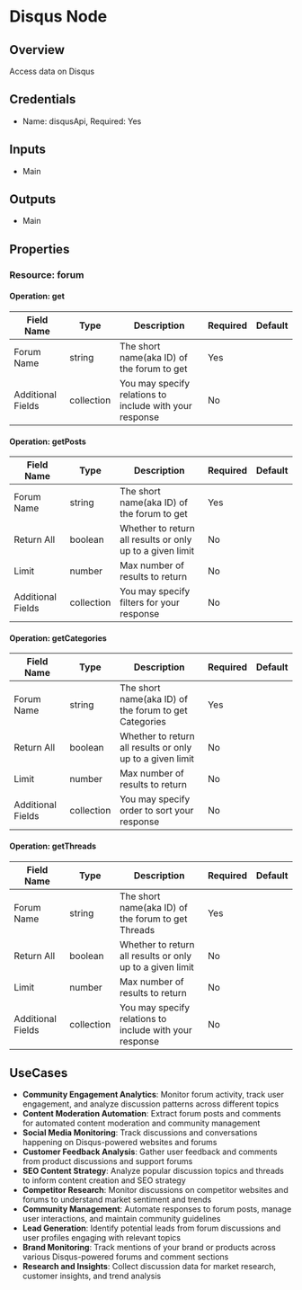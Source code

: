 # Disqus Node

## Overview

Access data on Disqus

## Credentials

- Name: disqusApi, Required: Yes

## Inputs

- Main

## Outputs

- Main

## Properties

### Resource: forum

#### Operation: get

| Field Name | Type | Description | Required | Default |
|---|---|---|---|---|
| Forum Name | string | The short name(aka ID) of the forum to get | Yes |  |
| Additional Fields | collection | You may specify relations to include with your response | No |  |

#### Operation: getPosts

| Field Name | Type | Description | Required | Default |
|---|---|---|---|---|
| Forum Name | string | The short name(aka ID) of the forum to get | Yes |  |
| Return All | boolean | Whether to return all results or only up to a given limit | No |  |
| Limit | number | Max number of results to return | No |  |
| Additional Fields | collection | You may specify filters for your response | No |  |

#### Operation: getCategories

| Field Name | Type | Description | Required | Default |
|---|---|---|---|---|
| Forum Name | string | The short name(aka ID) of the forum to get Categories | Yes |  |
| Return All | boolean | Whether to return all results or only up to a given limit | No |  |
| Limit | number | Max number of results to return | No |  |
| Additional Fields | collection | You may specify order to sort your response | No |  |

#### Operation: getThreads

| Field Name | Type | Description | Required | Default |
|---|---|---|---|---|
| Forum Name | string | The short name(aka ID) of the forum to get Threads | Yes |  |
| Return All | boolean | Whether to return all results or only up to a given limit | No |  |
| Limit | number | Max number of results to return | No |  |
| Additional Fields | collection | You may specify relations to include with your response | No |  |

## UseCases

- **Community Engagement Analytics**: Monitor forum activity, track user engagement, and analyze discussion patterns across different topics
- **Content Moderation Automation**: Extract forum posts and comments for automated content moderation and community management
- **Social Media Monitoring**: Track discussions and conversations happening on Disqus-powered websites and forums
- **Customer Feedback Analysis**: Gather user feedback and comments from product discussions and support forums
- **SEO Content Strategy**: Analyze popular discussion topics and threads to inform content creation and SEO strategy
- **Competitor Research**: Monitor discussions on competitor websites and forums to understand market sentiment and trends
- **Community Management**: Automate responses to forum posts, manage user interactions, and maintain community guidelines
- **Lead Generation**: Identify potential leads from forum discussions and user profiles engaging with relevant topics
- **Brand Monitoring**: Track mentions of your brand or products across various Disqus-powered forums and comment sections
- **Research and Insights**: Collect discussion data for market research, customer insights, and trend analysis

